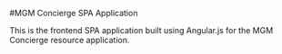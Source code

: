 #MGM Concierge SPA Application

This is the frontend SPA application built using Angular.js for the MGM Concierge resource application. 
